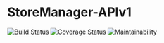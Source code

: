 # StoreManager-APIv1
[![Build Status](https://travis-ci.com/MusyokiBryan/StoreManager-APIv1.svg?branch=tavis-config)](https://travis-ci.com/MusyokiBryan/StoreManager-APIv1)
[![Coverage Status](https://coveralls.io/repos/github/MusyokiBryan/StoreManager-APIv1/badge.svg?branch=tavis-config)](https://coveralls.io/github/MusyokiBryan/StoreManager-APIv1?branch=tavis-config) [![Maintainability](https://api.codeclimate.com/v1/badges/4780dfc3705335c6cd59/maintainability)](https://codeclimate.com/github/MusyokiBryan/StoreManager-APIv1/maintainability)
